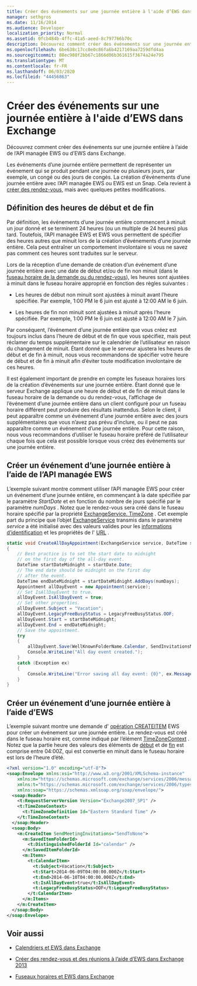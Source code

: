 ```yaml
---
title: Créer des événements sur une journée entière à l'aide d’EWS dans Exchange
manager: sethgros
ms.date: 11/16/2014
ms.audience: Developer
localization_priority: Normal
ms.assetid: 0fcb484b-4ffc-41a5-aeed-8c797766b70c
description: Découvrez comment créer des événements sur une journée entière à l’aide de l’API managée EWS ou d’EWS dans Exchange.
ms.openlocfilehash: 6be638c17cc0e0c86fa6b4217169aa7259dfd4aa
ms.sourcegitcommit: 88ec988f2bb67c1866d06b361615f3674a24e795
ms.translationtype: MT
ms.contentlocale: fr-FR
ms.lasthandoff: 06/03/2020
ms.locfileid: "44456863"
---
```

# <a name="create-all-day-events-by-using-ews-in-exchange"></a>Créer des événements sur une journée entière à l'aide d’EWS dans Exchange

Découvrez comment créer des événements sur une journée entière à l’aide de l’API managée EWS ou d’EWS dans Exchange.
  
Les événements d’une journée entière permettent de représenter un événement qui se produit pendant une journée ou plusieurs jours, par exemple, un congé ou des jours de congés. La création d’événements d’une journée entière avec l’API managée EWS ou EWS est un Snap. Cela revient à [créer des rendez-vous](how-to-create-appointments-and-meetings-by-using-ews-in-exchange-2013.md), mais avec quelques petites modifications.
  
## <a name="setting-start-and-end-times"></a>Définition des heures de début et de fin

Par définition, les événements d’une journée entière commencent à minuit un jour donné et se terminent 24 heures (ou un multiple de 24 heures) plus tard. Toutefois, l’API managée EWS et EWS vous permettent de spécifier des heures autres que minuit lors de la création d’événements d’une journée entière. Cela peut entraîner un comportement involontaire si vous ne savez pas comment ces heures sont traduites sur le serveur.
  
Lors de la réception d’une demande de création d’un événement d’une journée entière avec une date de début et/ou de fin non minuit (dans le [fuseau horaire de la demande ou du rendez-vous](time-zones-and-ews-in-exchange.md)), les heures sont ajustées à minuit dans le fuseau horaire approprié en fonction des règles suivantes :
  
- Les heures de début non minuit sont ajustées à minuit avant l’heure spécifiée. Par exemple, 1:00 PM le 6 juin est ajusté à 12:00 AM le 6 juin.
    
- Les heures de fin non minuit sont ajustées à minuit après l’heure spécifiée. Par exemple, 1:00 PM le 6 juin est ajusté à 12:00 AM le 7 juin.
    
Par conséquent, l’événement d’une journée entière que vous créez est toujours inclus dans l’heure de début et de fin que vous spécifiez, mais peut réclamer du temps supplémentaire sur le calendrier de l’utilisateur en raison du changement de minuit. Étant donné que le serveur ajustera les heures de début et de fin à minuit, nous vous recommandons de spécifier votre heure de début et de fin à minuit afin d’éviter toute modification involontaire de ces heures.
  
Il est également important de prendre en compte les fuseaux horaires lors de la création d’événements sur une journée entière. Étant donné que le serveur Exchange applique une heure de début et de fin de minuit dans le fuseau horaire de la demande ou du rendez-vous, l’affichage de l’événement d’une journée entière dans un client configuré pour un fuseau horaire différent peut produire des résultats inattendus. Selon le client, il peut apparaître comme un événement d’une journée entière avec des jours supplémentaires que vous n’avez pas prévu d’inclure, ou il peut ne pas apparaître comme un événement d’une journée entière. Pour cette raison, nous vous recommandons d’utiliser le fuseau horaire préféré de l’utilisateur chaque fois que cela est possible lorsque vous créez des événements sur une journée entière.
  
## <a name="create-an-all-day-event-by-using-the-ews-managed-api"></a>Créer un événement d’une journée entière à l’aide de l’API managée EWS

L’exemple suivant montre comment utiliser l’API managée EWS pour créer un événement d’une journée entière, en commençant à la date spécifiée par le paramètre _StartDate_ et en fonction du nombre de jours spécifié par le paramètre _numDays_ . Notez que le rendez-vous sera créé dans le fuseau horaire spécifié par la propriété [ExchangeService. TimeZone](https://msdn.microsoft.com/library/microsoft.exchange.webservices.data.exchangeservice.timezone%28v=exchg.80%29.aspx) . Cet exemple part du principe que l’objet [ExchangeService](https://msdn.microsoft.com/library/microsoft.exchange.webservices.data.exchangeservice%28v=exchg.80%29.aspx) transmis dans le paramètre _service_ a été initialisé avec des valeurs valides pour les [informations d’identification](https://msdn.microsoft.com/library/microsoft.exchange.webservices.data.exchangeservicebase.credentials%28v=exchg.80%29.aspx) et les propriétés de l' [URL](https://msdn.microsoft.com/library/microsoft.exchange.webservices.data.exchangeservice.url%28v=exchg.80%29.aspx) . 
  
```cs
static void CreateAllDayAppointment(ExchangeService service, DateTime startDate, int numDays)
{
    // Best practice is to set the start date to midnight
    // on the first day of the all-day event.
    DateTime startDateMidnight = startDate.Date;
    // The end date should be midnight on the first day
    // after the event.
    DateTime endDateMidnight = startDateMidnight.AddDays(numDays);
    Appointment allDayEvent = new Appointment(service);
    // Set IsAllDayEvent to true.
    allDayEvent.IsAllDayEvent = true;
    // Set other properties.
    allDayEvent.Subject = "Vacation";
    allDayEvent.LegacyFreeBusyStatus = LegacyFreeBusyStatus.OOF;
    allDayEvent.Start = startDateMidnight;
    allDayEvent.End = endDateMidnight;
    // Save the appointment.
    try
    {
        allDayEvent.Save(WellKnownFolderName.Calendar, SendInvitationsMode.SendToNone);
        Console.WriteLine("All day event created.");
    }
    catch (Exception ex)
    {
        Console.WriteLine("Error saving all day event: {0}", ex.Message);
    }
}
```

## <a name="create-an-all-day-event-by-using-ews"></a>Créer un événement d’une journée entière à l’aide d’EWS

L’exemple suivant montre une demande d' [opération CREATEITEM](https://msdn.microsoft.com/library/78a52120-f1d0-4ed7-8748-436e554f75b6%28Office.15%29.aspx) EWS pour créer un événement sur une journée entière. Le rendez-vous est créé dans le fuseau horaire est, comme indiqué par l’élément [TimeZoneContext](https://msdn.microsoft.com/library/573c462b-aa1d-4ba0-8852-e3f48b26873b%28Office.15%29.aspx) . Notez que la partie heure des valeurs des éléments de [début](https://msdn.microsoft.com/library/7cfe9979-c893-4f9b-b3a1-8f9e17515a4b%28Office.15%29.aspx) et de [fin](https://msdn.microsoft.com/library/72329821-32ff-495d-b6e5-fdc011003c2e%28Office.15%29.aspx) est comprise entre 04:00Z, qui est convertie en minuit dans le fuseau horaire est lors de l’heure d’été. 
  
```XML
<?xml version="1.0" encoding="utf-8"?>
<soap:Envelope xmlns:xsi="http://www.w3.org/2001/XMLSchema-instance" 
    xmlns:m="https://schemas.microsoft.com/exchange/services/2006/messages" 
    xmlns:t="https://schemas.microsoft.com/exchange/services/2006/types" 
    xmlns:soap="https://schemas.xmlsoap.org/soap/envelope/">
  <soap:Header>
    <t:RequestServerVersion Version="Exchange2007_SP1" />
    <t:TimeZoneContext>
      <t:TimeZoneDefinition Id="Eastern Standard Time" />
    </t:TimeZoneContext>
  </soap:Header>
  <soap:Body>
    <m:CreateItem SendMeetingInvitations="SendToNone">
      <m:SavedItemFolderId>
        <t:DistinguishedFolderId Id="calendar" />
      </m:SavedItemFolderId>
      <m:Items>
        <t:CalendarItem>
          <t:Subject>Vacation</t:Subject>
          <t:Start>2014-06-09T04:00:00.000Z</t:Start>
          <t:End>2014-06-10T04:00:00.000Z</t:End>
          <t:IsAllDayEvent>true</t:IsAllDayEvent>
          <t:LegacyFreeBusyStatus>OOF</t:LegacyFreeBusyStatus>
        </t:CalendarItem>
      </m:Items>
    </m:CreateItem>
  </soap:Body>
</soap:Envelope>
```

## <a name="see-also"></a>Voir aussi


- [Calendriers et EWS dans Exchange](calendars-and-ews-in-exchange.md)
    
- [Créer des rendez-vous et des réunions à l’aide d’EWS dans Exchange 2013](how-to-create-appointments-and-meetings-by-using-ews-in-exchange-2013.md)
    
- [Fuseaux horaires et EWS dans Exchange](time-zones-and-ews-in-exchange.md)
    

